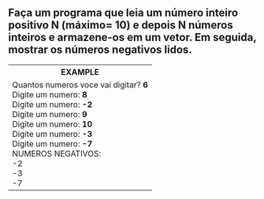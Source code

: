 <div>
  <h2>
     Faça um programa que leia um número inteiro positivo N (máximo= 10) e depois N números inteiros e armazene-os em um vetor. Em seguida, mostrar os números negativos lidos.
    </h2>
    <table>
        <tr>
            <th>EXAMPLE</th>
        </tr>
        <tr>
            <td>
              Quantos numeros voce vai digitar? <b>6</b><br>
              Digite um numero: <b>8</b><br>
              Digite um numero: <b>-2</b><br>
              Digite um numero: <b>9</b><br>
              Digite um numero: <b>10</b><br>
              Digite um numero: <b>-3</b><br>
              Digite um numero: <b>-7</b><br>
              NUMEROS NEGATIVOS:<br>
              -2<br>
              -3<br>
              -7<br>
            </td>
        </tr>
    </table>
</div>
